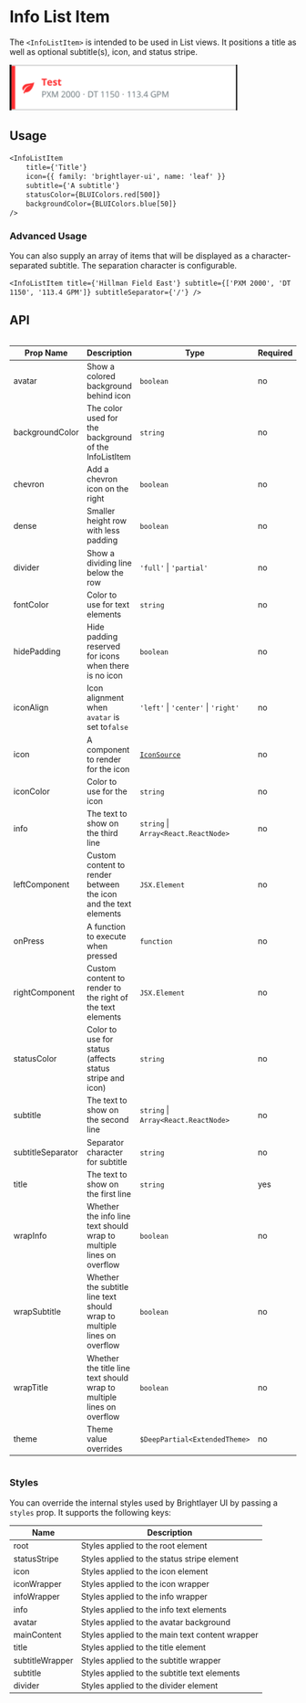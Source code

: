 # Info List Item

The `<InfoListItem>` is intended to be used in List views. It positions a title as well as optional subtitle(s), icon, and status stripe.

<img width="400" alt="Info List Item component" src="./images/infoListItem.png">

## Usage

```tsx
<InfoListItem
    title={'Title'}
    icon={{ family: 'brightlayer-ui', name: 'leaf' }}
    subtitle={'A subtitle'}
    statusColor={BLUIColors.red[500]}
    backgroundColor={BLUIColors.blue[50]}
/>
```

### Advanced Usage

You can also supply an array of items that will be displayed as a character-separated subtitle. The separation character is configurable.

```tsx
<InfoListItem title={'Hillman Field East'} subtitle={['PXM 2000', 'DT 1150', '113.4 GPM']} subtitleSeparator={'/'} />
```

## API

<div style="overflow: auto">

| Prop Name         | Description                                                              | Type                                   | Required | Default        |
| ----------------- | ------------------------------------------------------------------------ | -------------------------------------- | -------- | -------------- |
| avatar            | Show a colored background behind icon                                    | `boolean`                              | no       | `false`        |
| backgroundColor   | The color used for the background of the InfoListItem                    | `string`                               | no       |                |
| chevron           | Add a chevron icon on the right                                          | `boolean`                              | no       | `false`        |
| dense             | Smaller height row with less padding                                     | `boolean`                              | no       | `false`        |
| divider           | Show a dividing line below the row                                       | `'full'` \| `'partial'`                | no       |                |
| fontColor         | Color to use for text elements                                           | `string`                               | no       |                |
| hidePadding       | Hide padding reserved for icons when there is no icon                    | `boolean`                              | no       | `false`        |
| iconAlign         | Icon alignment when `avatar` is set to`false`                            | `'left'` \| `'center'` \| `'right'`    | no       | 'left'         |
| icon              | A component to render for the icon                                       | [`IconSource`](./Icons.md)             | no       |                |
| iconColor         | Color to use for the icon                                                | `string`                               | no       |                |
| info              | The text to show on the third line                                       | `string` \| `Array<React.ReactNode>`   | no       |                |
| leftComponent     | Custom content to render between the icon and the text elements          | `JSX.Element`                          | no       |                |
| onPress           | A function to execute when pressed                                       | `function`                             | no       |                |
| rightComponent    | Custom content to render to the right of the text elements               | `JSX.Element`                          | no       |                |
| statusColor       | Color to use for status (affects status stripe and icon)                 | `string`                               | no       |                |
| subtitle          | The text to show on the second line                                      | `string` \| `Array<React.ReactNode>`   | no       |                |
| subtitleSeparator | Separator character for subtitle                                         | `string`                               | no       | '·' ('\u00B7') |
| title             | The text to show on the first line                                       | `string`                               | yes      |                |
| wrapInfo          | Whether the info line text should wrap to multiple lines on overflow     | `boolean`                              | no       | `false`        |
| wrapSubtitle      | Whether the subtitle line text should wrap to multiple lines on overflow | `boolean`                              | no       | `false`        |
| wrapTitle         | Whether the title line text should wrap to multiple lines on overflow    | `boolean`                              | no       | `false`        |
| theme             | Theme value overrides                                                    | `$DeepPartial<ExtendedTheme>`          | no       |                |

</div>

### Styles

You can override the internal styles used by Brightlayer UI by passing a `styles` prop. It supports the following keys:

| Name            | Description                                     |
| --------------- | ----------------------------------------------- |
| root            | Styles applied to the root element              |
| statusStripe    | Styles applied to the status stripe element     |
| icon            | Styles applied to the icon element              |
| iconWrapper     | Styles applied to the icon wrapper              |
| infoWrapper     | Styles applied to the info wrapper              |
| info            | Styles applied to the info text elements        |
| avatar          | Styles applied to the avatar background         |
| mainContent     | Styles applied to the main text content wrapper |
| title           | Styles applied to the title element             |
| subtitleWrapper | Styles applied to the subtitle wrapper          |
| subtitle        | Styles applied to the subtitle text elements    |
| divider         | Styles applied to the divider element           |
